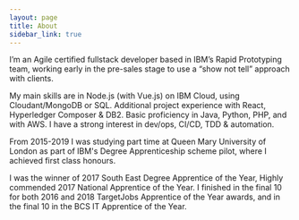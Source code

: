 ```yaml
---
layout: page
title: About
sidebar_link: true
---
```


I’m an Agile certified fullstack developer based in IBM’s Rapid Prototyping team, working early in the pre-sales stage to use a “show not tell” approach with clients.

My main skills are in Node.js (with Vue.js) on IBM Cloud, using Cloudant/MongoDB or SQL. Additional project experience with React, Hyperledger Composer & DB2. Basic proficiency in Java, Python, PHP, and with AWS. I have a strong interest in dev/ops, CI/CD, TDD & automation.

From 2015-2019 I was studying part time at Queen Mary University of London as part of IBM's Degree Apprenticeship scheme pilot, where I achieved first class honours.

I was the winner of 2017 South East Degree Apprentice of the Year, Highly commended 2017 National Apprentice of the Year. I finished in the final 10 for both 2016 and 2018 TargetJobs Apprentice of the Year awards, and in the final 10 in the BCS IT Apprentice of the Year.
